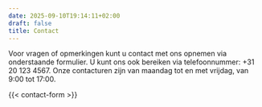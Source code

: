 ```yaml
---
date: 2025-09-10T19:14:11+02:00
draft: false
title: Contact
---
```


Voor vragen of opmerkingen kunt u contact met ons opnemen via onderstaande formulier. U kunt ons ook bereiken via telefoonnummer: +31 20 123 4567.
Onze contacturen zijn van maandag tot en met vrijdag, van 9:00 tot 17:00.

{{< contact-form >}}
